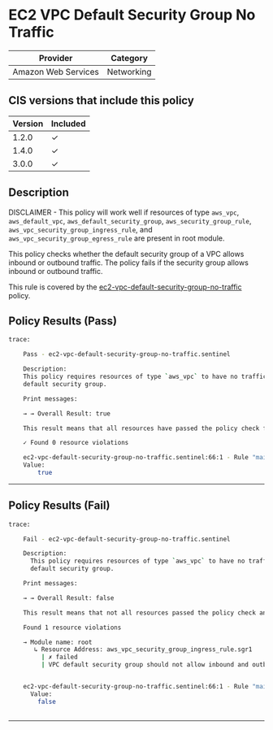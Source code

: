 # EC2 VPC Default Security Group No Traffic

| Provider            | Category   |
|---------------------|------------|
| Amazon Web Services | Networking |

## CIS versions that include this policy

| Version | Included |
|---------|----------|
| 1.2.0   | &check;  |
| 1.4.0   | &check;  |
| 3.0.0   | &check;  |

## Description

DISCLAIMER - This policy will work well if resources of type `aws_vpc`, `aws_default_vpc`, `aws_default_security_group`,
`aws_security_group_rule`, `aws_vpc_security_group_ingress_rule`, and `aws_vpc_security_group_egress_rule`
are present in root module.

This policy checks whether the default security group of a VPC allows inbound or outbound traffic. 
The policy fails if the security group allows inbound or outbound traffic.

This rule is covered by the [ec2-vpc-default-security-group-no-traffic](https://github.com/hashicorp/policy-library-cis-aws-ec2-terraform/tree/main/policies/ec2-vpc-default-security-group-no-traffic.sentinel) policy.

## Policy Results (Pass)
```bash
trace:

    Pass - ec2-vpc-default-security-group-no-traffic.sentinel

    Description:
    This policy requires resources of type `aws_vpc` to have no traffic for
    default security group.

    Print messages:

    → → Overall Result: true

    This result means that all resources have passed the policy check for the policy ec2-vpc-default-security-group-no-traffic.

    ✓ Found 0 resource violations

    ec2-vpc-default-security-group-no-traffic.sentinel:66:1 - Rule "main"
    Value:
        true

```

---

## Policy Results (Fail)
```bash
trace:

    Fail - ec2-vpc-default-security-group-no-traffic.sentinel

    Description:
      This policy requires resources of type `aws_vpc` to have no traffic for
      default security group.

    Print messages:

    → → Overall Result: false

    This result means that not all resources passed the policy check and the protected behavior is not allowed for the policy ec2-vpc-default-security-group-no-traffic.

    Found 1 resource violations

    → Module name: root
       ↳ Resource Address: aws_vpc_security_group_ingress_rule.sgr1
         | ✗ failed
         | VPC default security group should not allow inbound and outbound traffic. Refer to https://docs.aws.amazon.com/securityhub/latest/userguide/ec2-controls.html#ec2-2 for more details.


    ec2-vpc-default-security-group-no-traffic.sentinel:66:1 - Rule "main"
      Value:
        false
        
```
---